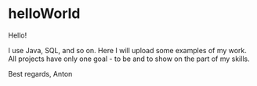 # helloWorld
Hello!

I use Java, SQL, and so on. Here I will upload some examples of my work.
All projects have only one goal - to be and to show on the part of my skills.

Best regards,
Anton
